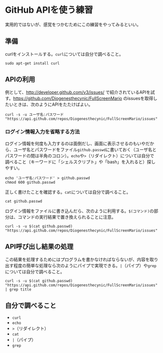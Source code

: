 # GitHub APIを使う練習

実用的ではないが、感覚をつかむためにこの練習をやってみるといい。

## 準備

curlをインストールする。`curl`については自分で調べること。

```
sudo apt-get install curl
```

## APIの利用

例として、http://developer.github.com/v3/issues/ で紹介されているAPIを試す。https://github.com/Diogenesthecynic/FullScreenMario のissuesを取得したいときは、次のようにAPIをたたけばよい。

```
curl -s -u ユーザ名:パスワード "https://api.github.com/repos/Diogenesthecynic/FullScreenMario/issues"
```

### ログイン情報入力を省略する方法

ログイン情報を何度も入力するのは面倒だし、画面に表示させるのもいやだから、ユーザ名とパスワードをファイル`github.passwd`に書いておく（ユーザ名とパスワードの間は半角のコロン）。`echo`や`>`（リダイレクト）については自分で調べること（キーワードに「シェルスクリプト」や「bash」を入れると）探しやすい。

```
echo 'ユーザ名:パスワード' > github.passwd
chmod 600 github.passwd
```

正しく書けたことを確認する。`cat`については自分で調べること。

```
cat github.passwd
```

ログイン情報をファイルに書き込んだら、次のように利用する。`$(コマンド)`の部分は、コマンドの実行結果で置き換えられることに注意。

```
curl -s -u $(cat github.passwd) "https://api.github.com/repos/Diogenesthecynic/FullScreenMario/issues"
```

## API呼び出し結果の処理

この結果を処理するためにはプログラムを書かなければならないが、内容を取り出す程度の簡単な処理なら次のようにパイプで実現できる。`|`（パイプ）や`grep`については自分で調べること。

```
curl -s -u $(cat github.passwd) "https://api.github.com/repos/Diogenesthecynic/FullScreenMario/issues" | grep title
```

## 自分で調べること

* `curl`
* `echo`
* `>`（リダイレクト）
* `cat`
* `|`（パイプ）
* `grep`